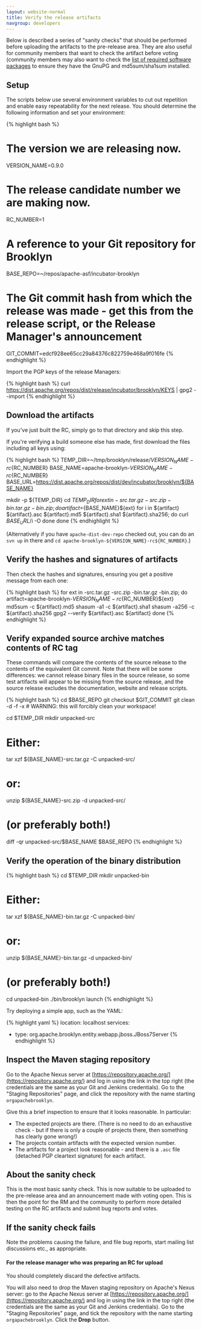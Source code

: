 ```yaml
---
layout: website-normal
title: Verify the release artifacts
navgroup: developers
---
```


Below is described a series of "sanity checks" that should be performed before uploading the artifacts to the
pre-release area. They are also useful for community members that want to check the artifact before voting (community
members may also want to check the [list of required software packages](prerequisites.html#software-packages) to ensure
they have the GnuPG and md5sum/sha1sum installed.

Setup
-----

The scripts below use several environment variables to cut out repetition and enable easy repeatability for the next
release. You should determine the following information and set your environment:

{% highlight bash %}
# The version we are releasing now.
VERSION_NAME=0.9.0

# The release candidate number we are making now.
RC_NUMBER=1

# A reference to your Git repository for Brooklyn
BASE_REPO=~/repos/apache-asf/incubator-brooklyn

# The Git commit hash from which the release was made - get this from the release script, or the Release Manager's announcement
GIT_COMMIT=edcf928ee65cc29a84376c822759e468a9f016fe
{% endhighlight %}

Import the PGP keys of the release Managers:

{% highlight bash %}
curl https://dist.apache.org/repos/dist/release/incubator/brooklyn/KEYS | gpg2 --import
{% endhighlight %}


Download the artifacts
----------------------

If you've just built the RC, simply go to that directory and skip this step.

If you're verifying a build someone else has made, first download the files including all keys using:

{% highlight bash %}
TEMP_DIR=~/tmp/brooklyn/release/${VERSION_NAME}-rc${RC_NUMBER}
BASE_NAME=apache-brooklyn-${VERSION_NAME}-rc${RC_NUMBER}
BASE_URL=https://dist.apache.org/repos/dist/dev/incubator/brooklyn/${BASE_NAME}

mkdir -p ${TEMP_DIR}
cd ${TEMP_DIR}
for ext in -src.tar.gz -src.zip -bin.tar.gz -bin.zip; do
    artifact=${BASE_NAME}${ext}
    for i in ${artifact} ${artifact}.asc ${artifact}.md5 ${artifact}.sha1 ${artifact}.sha256; do
      curl ${BASE_URL}/$i -O
    done
done
{% endhighlight %}

(Alternatively if you have `apache-dist-dev-repo` checked out,
you can do an `svn up` in there and `cd apache-brooklyn-${VERSION_NAME}-rc${RC_NUMBER}`.)


Verify the hashes and signatures of artifacts
---------------------------------------------

Then check the hashes and signatures, ensuring you get a positive message from each one:

{% highlight bash %}
for ext in -src.tar.gz -src.zip -bin.tar.gz -bin.zip; do
    artifact=apache-brooklyn-${VERSION_NAME}-rc${RC_NUMBER}${ext}
    md5sum -c ${artifact}.md5
    shasum -a1 -c ${artifact}.sha1
    shasum -a256 -c ${artifact}.sha256
    gpg2 --verify ${artifact}.asc ${artifact}
done
{% endhighlight %}


Verify expanded source archive matches contents of RC tag
---------------------------------------------------------

These commands will compare the contents of the source release to the contents of the equivalent Git commit. Note that
there will be some differences: we cannot release binary files in the source release, so some test artifacts will
appear to be missing from the source release, and the source release excludes the documentation, website and release
scripts.

{% highlight bash %}
cd $BASE_REPO
git checkout $GIT_COMMIT
git clean -d -f -x # WARNING: this will forcibly clean your workspace!

cd $TEMP_DIR
mkdir unpacked-src
# Either:
tar xzf ${BASE_NAME}-src.tar.gz -C unpacked-src/
# or:
unzip ${BASE_NAME}-src.zip -d unpacked-src/
# (or preferably both!)
diff -qr unpacked-src/$BASE_NAME $BASE_REPO
{% endhighlight %}


Verify the operation of the binary distribution
-----------------------------------------------

{% highlight bash %}
cd $TEMP_DIR
mkdir unpacked-bin
# Either:
tar xzf ${BASE_NAME}-bin.tar.gz -C unpacked-bin/
# or:
unzip ${BASE_NAME}-bin.tar.gz -d unpacked-bin/
# (or preferably both!)
cd unpacked-bin
./bin/brooklyn launch
{% endhighlight %}

Try deploying a simple app, such as the YAML:

{% highlight yaml %}
location: localhost
services:
- type: org.apache.brooklyn.entity.webapp.jboss.JBoss7Server
{% endhighlight %}


Inspect the Maven staging repository
------------------------------------

Go to the Apache Nexus server at [https://repository.apache.org/](https://repository.apache.org/) and log in using the
link in the top right (the credentials are the same as your Git and Jenkins credentials). Go to the "Staging
Repositories" page, and click the repository with the name starting `orgapachebrooklyn`.

Give this a brief inspection to ensure that it looks reasonable. In particular:

- The expected projects are there. (There is no need to do an exhaustive check - but if there is only a couple of
  projects there, then something has clearly gone wrong!)
- The projects contain artifacts with the expected version number.
- The artifacts for a project look reasonable - and there is a `.asc` file (detached PGP cleartext signature) for each
  artifact.


About the sanity check
----------------------

This is the most basic sanity check. This is now suitable to be uploaded to the pre-release area and an announcement
made with voting open. This is then the point for the RM and the community to perform more detailed testing on the RC
artifacts and submit bug reports and votes.


If the sanity check fails
-------------------------

Note the problems causing the failure, and file bug reports, start mailing list discussions etc., as appropriate.

#### For the release manager who was preparing an RC for upload

You should completely discard the defective artifacts.

You will also need to drop the Maven staging repository on Apache's Nexus server: go to the Apache Nexus server at
[https://repository.apache.org/](https://repository.apache.org/) and log in using the link in the top right (the
credentials are the same as your Git and Jenkins credentials). Go to the "Staging Repositories" page, and tick the
repository with the name starting `orgapachebrooklyn`. Click the **Drop** button.
